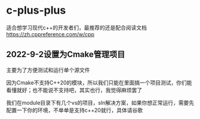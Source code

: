 # c-plus-plus

适合想学习现代c++的开发者们，最推荐的还是配合阅读文档 https://zh.cppreference.com/w/cpp

## 2022-9-2设置为Cmake管理项目

主要为了方便测试和运行单个源文件

因为Cmake不支持C++20的模块，所以我们只能在里面搞一个项目测试，你们能看懂就好；也不能说不支持吧，其实也行，我觉得麻烦罢了

我们在module目录下有几个vs的项目，sln解决方案，如果你想正常运行，需要先配置一下你的环境，不单单是支持c++20就行，具体请谷歌